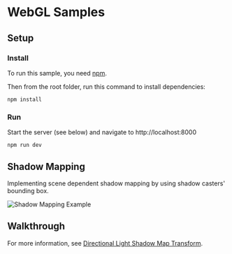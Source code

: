 # WebGL Samples

## Setup

### Install

To run this sample, you need [npm](https://www.npmjs.com/get-npm).

Then from the root folder, run this command to install dependencies:

```
npm install
```

### Run

Start the server (see below) and navigate to http://localhost:8000

```
npm run dev
```

## Shadow Mapping

Implementing scene dependent shadow mapping by using shadow casters' bounding box.

![Shadow Mapping Example](https://media.giphy.com/media/Vekw1FzuqoBchgJFXp/source.gif)

## Walkthrough

For more information, see [Directional Light Shadow Map Transform](https://hugbed.github.io/jekyll/update/2020/12/31/shadow-mapping.html).